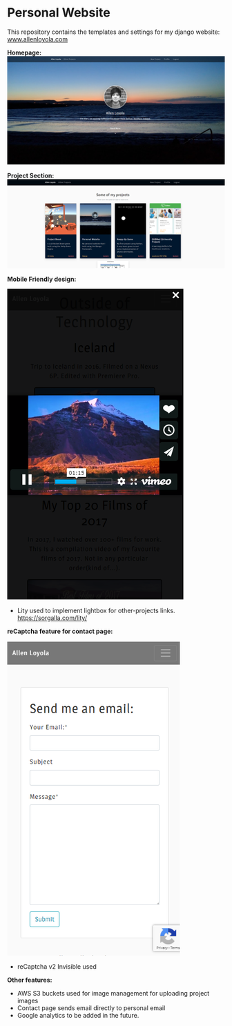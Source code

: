 # Personal Website

This repository contains the templates and settings for my django website: www.allenloyola.com

**Homepage:**
![homepage](https://github.com/AllenNotAlan/PersonalSite/blob/master/sample_img/homepage.PNG)

**Project Section:**
![projectsection](https://github.com/AllenNotAlan/PersonalSite/blob/master/sample_img/project.PNG)


**Mobile Friendly design:**

![otherproject](https://github.com/AllenNotAlan/PersonalSite/blob/master/sample_img/otherprojects.PNG)
- Lity used to implement lightbox for other-projects links. https://sorgalla.com/lity/

**reCaptcha feature for contact page:**

![recaptcha](https://github.com/AllenNotAlan/PersonalSite/blob/master/sample_img/contact.PNG)
- reCaptcha v2 Invisible used

**Other features:**
 - AWS S3 buckets used for image management for uploading project images
 - Contact page sends email directly to personal email
 - Google analytics to be added in the future.
